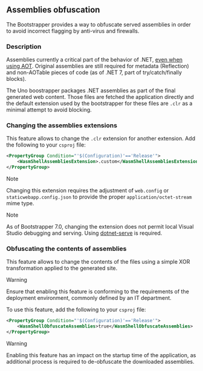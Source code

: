 ## Assemblies obfuscation

The Bootstrapper provides a way to obfuscate served assemblies in order to avoid incorrect flagging by anti-virus and firewalls.

### Description
Assemblies currently a critical part of the behavior of .NET, [even when using AOT](runtime-execution-modes.md). Original assemblies are still required for metadata (Reflection) and non-AOTable pieces of code (as of .NET 7, part of try/catch/finally blocks).

The Uno boostrapper packages .NET assemblies as part of the final generated web content. Those files are fetched the application directly and the default extension used by the bootstrapper for these files are `.clr` as a minimal attempt to avoid blocking.

### Changing the assemblies extensions
This feature allows to change the `.clr` extension for another extension. Add the following to your `csproj` file:

```xml
<PropertyGroup Condition="'$(Configuration)'=='Release'">
	<WasmShellAssembliesExtension>.custom</WasmShellAssembliesExtension>
</PropertyGroup>
```

> [!NOTE]
> Changing this extension requires the adjustment of `web.config` or `staticwebapp.config.json` to provide the proper `application/octet-stream` mime type.

> [!NOTE]
> As of Bootstrapper 7.0, changing the extension does not permit local Visual Studio debugging and serving. Using [dotnet-serve](https://github.com/natemcmaster/dotnet-serve) is required.

### Obfuscating the contents of assemblies
This feature allows to change the contents of the files using a simple XOR transformation applied to the generated site.

> [!WARNING]
> Ensure that enabling this feature is conforming to the requirements of the deployment environment, commonly defined by an IT department. 

To use this feature, add the following to your `csproj` file:

```xml
<PropertyGroup Condition="'$(Configuration)'=='Release'">
	<WasmShellObfuscateAssemblies>true</WasmShellObfuscateAssemblies>
</PropertyGroup>
```

> [!WARNING]
> Enabling this feature has an impact on the startup time of the application, as additional process is required to de-obfuscate the downloaded assemblies.
